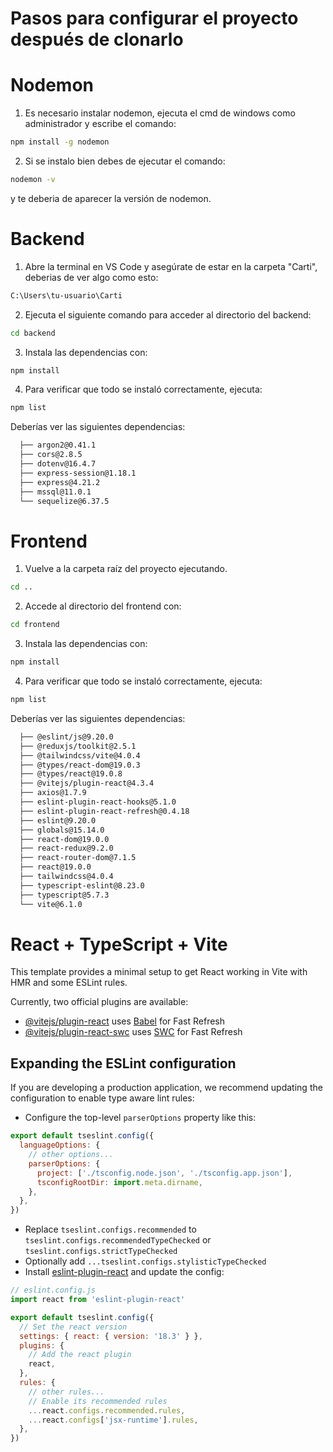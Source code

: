 # Pasos para configurar el proyecto después de clonarlo

# Nodemon

1. Es necesario instalar nodemon, ejecuta el cmd de windows como administrador y escribe el comando:
```sh
npm install -g nodemon
```

2. Si se instalo bien debes de ejecutar el comando:
```sh
nodemon -v
```
y te deberia de aparecer la versión de nodemon.

# Backend

1. Abre la terminal en VS Code y asegúrate de estar en la carpeta "Carti", deberias de ver algo como esto:
```sh
C:\Users\tu-usuario\Carti
```
2. Ejecuta el siguiente comando para acceder al directorio del backend: 
```sh
cd backend
```
3. Instala las dependencias con:
```sh
npm install
```
4. Para verificar que todo se instaló correctamente, ejecuta:
```sh
npm list
```

Deberías ver las siguientes dependencias:

```sh
  ├── argon2@0.41.1
  ├── cors@2.8.5
  ├── dotenv@16.4.7
  ├── express-session@1.18.1
  ├── express@4.21.2
  ├── mssql@11.0.1
  └── sequelize@6.37.5
```

# Frontend

1. Vuelve a la carpeta raíz del proyecto ejecutando.
```sh
cd ..
```
2. Accede al directorio del frontend con: 
```sh
cd frontend
```
3. Instala las dependencias con:
```sh
npm install
```
4. Para verificar que todo se instaló correctamente, ejecuta:
```sh
npm list
```

Deberías ver las siguientes dependencias:

```sh
  ├── @eslint/js@9.20.0
  ├── @reduxjs/toolkit@2.5.1
  ├── @tailwindcss/vite@4.0.4
  ├── @types/react-dom@19.0.3
  ├── @types/react@19.0.8
  ├── @vitejs/plugin-react@4.3.4
  ├── axios@1.7.9
  ├── eslint-plugin-react-hooks@5.1.0
  ├── eslint-plugin-react-refresh@0.4.18
  ├── eslint@9.20.0
  ├── globals@15.14.0
  ├── react-dom@19.0.0
  ├── react-redux@9.2.0
  ├── react-router-dom@7.1.5
  ├── react@19.0.0
  ├── tailwindcss@4.0.4
  ├── typescript-eslint@8.23.0
  ├── typescript@5.7.3
  └── vite@6.1.0
```

# React + TypeScript + Vite

This template provides a minimal setup to get React working in Vite with HMR and some ESLint rules.

Currently, two official plugins are available:

- [@vitejs/plugin-react](https://github.com/vitejs/vite-plugin-react/blob/main/packages/plugin-react/README.md) uses [Babel](https://babeljs.io/) for Fast Refresh
- [@vitejs/plugin-react-swc](https://github.com/vitejs/vite-plugin-react-swc) uses [SWC](https://swc.rs/) for Fast Refresh

## Expanding the ESLint configuration

If you are developing a production application, we recommend updating the configuration to enable type aware lint rules:

- Configure the top-level `parserOptions` property like this:

```js
export default tseslint.config({
  languageOptions: {
    // other options...
    parserOptions: {
      project: ['./tsconfig.node.json', './tsconfig.app.json'],
      tsconfigRootDir: import.meta.dirname,
    },
  },
})
```

- Replace `tseslint.configs.recommended` to `tseslint.configs.recommendedTypeChecked` or `tseslint.configs.strictTypeChecked`
- Optionally add `...tseslint.configs.stylisticTypeChecked`
- Install [eslint-plugin-react](https://github.com/jsx-eslint/eslint-plugin-react) and update the config:

```js
// eslint.config.js
import react from 'eslint-plugin-react'

export default tseslint.config({
  // Set the react version
  settings: { react: { version: '18.3' } },
  plugins: {
    // Add the react plugin
    react,
  },
  rules: {
    // other rules...
    // Enable its recommended rules
    ...react.configs.recommended.rules,
    ...react.configs['jsx-runtime'].rules,
  },
})
```
